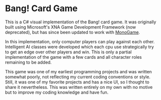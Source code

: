 # Bang! Card Game
This is a C# visual implementation of the Bang! card game. It was originally built using Microsoft's XNA Game Development Framework (now deprecated), but has since been updated to work with [MonoGame](www.monogame.net). 

In this implementation, only computer players can play against each other. Intelligent AI classes were developed which each cpu use strategically try to get an edge over other players and win. This is only a partial implementation of the game with a few cards and all character roles remaining to be added.

This game was one of my earliest programming projects and was written somewhat poorly, not reflecting my current coding conventions or style. Still, it was one of my favorite projects and has a nice UI, so I thought to share it nevertheless. This was written entirely on my own with no motive but to improve my coding knowledge and have fun.
